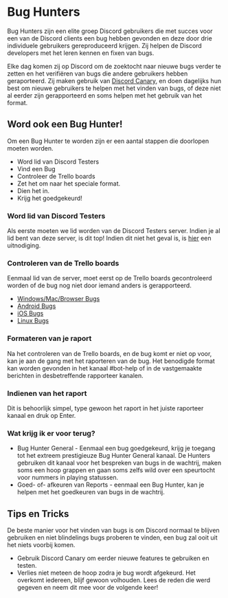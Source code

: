 <!-- TITLE: Bug Hunters -->
<!-- SUBTITLE: Helpen Discord Developers met het rapporteren en fixen van Bugs -->
# Bug Hunters
Bug Hunters zijn een elite groep Discord gebruikers die met succes voor een van de Discord clients een bug hebben gevonden en deze door drie individuele gebruikers gereproduceerd krijgen. Zij helpen de Discord developers met het leren kennen en fixen van bugs.

Elke dag komen zij op Discord om de zoektocht naar nieuwe bugs verder te zetten en  het verifiëren van bugs die andere gebruikers hebben geraporteerd. Zij maken gebruik van [Discord Canary](/canary), en doen dagelijks hun best om nieuwe gebruikers te helpen met het vinden van bugs, of deze niet al eerder zijn gerapporteerd en soms helpen met het gebruik van het format. 
## Word ook een Bug Hunter!
Om een Bug Hunter te worden zijn er een aantal stappen die doorlopen moeten worden.

* Word lid van Discord Testers
* Vind een Bug
* Controleer de Trello boards
* Zet het om naar het speciale format.
* Dien het in.
* Krijg het goedgekeurd!
### Word lid van Discord Testers
Als eerste moeten we lid worden van de Discord Testers server. Indien je al lid bent van deze server, is dit top! Indien dit niet het geval is, is [hier](http://discord.gg/discord-testers) een uitnodiging.
### Controleren van de Trello boards
Eenmaal lid van de server, moet eerst op de Trello boards gecontroleerd worden of de bug nog niet door iemand anders is gerapporteerd.
* [Windows/Mac/Browser Bugs](https://trello.com/b/AExxR9lU/canary-bugs)
* [Android Bugs](https://trello.com/b/Vqrkz3KO/android-beta-bugs)
* [iOS Bugs](https://trello.com/b/vLPlnX60/ios-testflight-bugs)
* [Linux Bugs](https://trello.com/b/UyU76Esh/linux-bugs)
### Formateren van je raport
Na het controleren van de Trello boards, en de bug komt er niet op voor, kan je aan de gang met het raporteren van de bug. Het benodigde format kan worden gevonden in het kanaal #bot-help of in de vastgemaakte berichten in desbetreffende rapporteer kanalen.
### Indienen van het raport
Dit is behoorlijk simpel, type gewoon het raport in het juiste raporteer kanaal en druk op Enter.
### Wat krijg ik er voor terug?
* Bug Hunter General - Eenmaal een bug goedgekeurd, krijg je toegang tot het extreem prestigieuze Bug Hunter General kanaal. De Hunters gebruiken dit kanaal voor het bespreken van bugs in de wachtrij, maken soms een hoop grappen en gaan soms zelfs wild over een speurtocht voor nummers in playing statussen. 
* Goed- of- afkeuren van Reports - eenmaal een Bug Hunter, kan je helpen met het goedkeuren van bugs in de wachtrij.
## Tips en Tricks
De beste manier voor het vinden van bugs is om Discord normaal te blijven gebruiken en niet blindelings bugs proberen te vinden, een bug zal ooit uit het niets voorbij komen. 
* Gebruik Discord Canary om eerder nieuwe features te gebruiken en testen.
* Verlies niet meteen de hoop zodra je bug wordt afgekeurd. Het overkomt iedereen, blijf gewoon volhouden. Lees de reden die werd gegeven en neem dit mee voor de volgende keer!